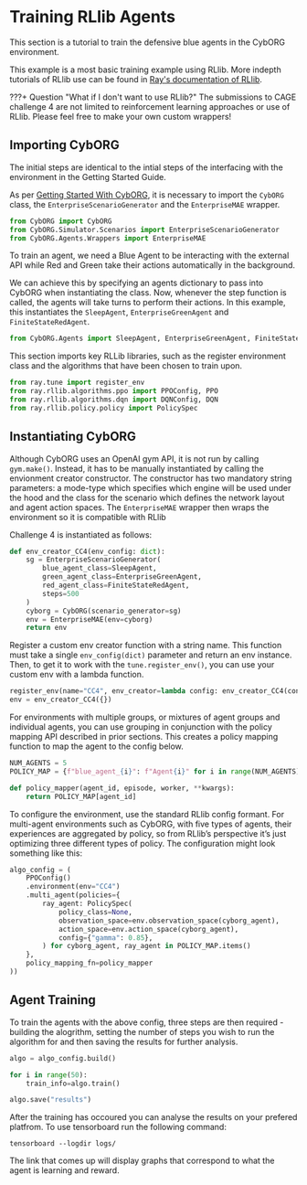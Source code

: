 # Training RLlib Agents
This section is a tutorial to train the defensive blue agents in the CybORG environment. 

This example is a most basic training example using RLlib. More indepth tutorials of RLlib use can be found in [Ray's documentation of RLlib](https://docs.ray.io/en/latest/rllib/rllib-training.html).

???+ Question "What if I don't want to use RLlib?"
    The submissions to CAGE challenge 4 are not limited to reinforcement learning approaches or use of RLlib. Please feel free to make your own custom wrappers!

## Importing CybORG
The initial steps are identical to the intial steps of the interfacing with the environment in the Getting Started Guide. 

As per [Getting Started With CybORG](2_Getting_Started.md), it is necessary to import the `CybORG` class, the `EnterpriseScenarioGenerator` and the `EnterpriseMAE` wrapper. 

```python title="training_agents.py" linenums="1"
from CybORG import CybORG
from CybORG.Simulator.Scenarios import EnterpriseScenarioGenerator
from CybORG.Agents.Wrappers import EnterpriseMAE
```

To train an agent, we need a Blue Agent to be interacting with the external API while Red and Green take their actions automatically in the background.

We can achieve this by specifying an agents dictionary to pass into CybORG when instantiating the class. Now, whenever the step function is called, the agents will take turns to perform their actions. In this example, this instantiates the `SleepAgent`, `EnterpriseGreenAgent` and `FiniteStateRedAgent`.

 

```python linenums="4"
from CybORG.Agents import SleepAgent, EnterpriseGreenAgent, FiniteStateRedAgent
```

This section imports key RLLib libraries, such as the register environment class and the algorithms that have been chosen to train upon.

```python linenums="5"
from ray.tune import register_env
from ray.rllib.algorithms.ppo import PPOConfig, PPO
from ray.rllib.algorithms.dqn import DQNConfig, DQN
from ray.rllib.policy.policy import PolicySpec

```

## Instantiating CybORG

Although CybORG uses an OpenAI gym API, it is not run by calling `gym.make()`. Instead, it has to be manually instantiated by calling the envionment creator constructor. The constructor has two mandatory string parameters: a mode-type which specifies which engine will be used under the hood and the class for the scenario which defines the network layout and agent action spaces. The `EnterpriseMAE` wrapper then wraps the environment so it is compatible with RLlib

Challenge 4 is instantiated as follows:

```python linenums="9"
def env_creator_CC4(env_config: dict):
    sg = EnterpriseScenarioGenerator(
        blue_agent_class=SleepAgent,
        green_agent_class=EnterpriseGreenAgent,
        red_agent_class=FiniteStateRedAgent,
        steps=500
    )
    cyborg = CybORG(scenario_generator=sg)
    env = EnterpriseMAE(env=cyborg)
    return env
```

Register a custom env creator function with a string name. This function must take a single `env_config(dict)` parameter and return an env instance.
Then, to get it to work with the `tune.register_env()`, you can use your custom env with a lambda function.

```python linenums="19"
register_env(name="CC4", env_creator=lambda config: env_creator_CC4(config))
env = env_creator_CC4({})
```

For environments with multiple groups, or mixtures of agent groups and individual agents, you can use grouping in conjunction with the policy mapping API described in prior sections. This creates a policy mapping function to map the agent to the config below.

```python linenums="21"
NUM_AGENTS = 5
POLICY_MAP = {f"blue_agent_{i}": f"Agent{i}" for i in range(NUM_AGENTS)}

def policy_mapper(agent_id, episode, worker, **kwargs):
    return POLICY_MAP[agent_id]
```

To configure the environment, use the standard RLlib config formant. For multi-agent environments such as CybORG, with five types of agents, their experiences are aggregated by policy, so from RLlib’s perspective it’s just optimizing three different types of policy. The configuration might look something like this:

```python linenums="26"
algo_config = (
    PPOConfig()
    .environment(env="CC4")
    .multi_agent(policies={
        ray_agent: PolicySpec(
            policy_class=None,
            observation_space=env.observation_space(cyborg_agent),
            action_space=env.action_space(cyborg_agent),
            config={"gamma": 0.85},
        ) for cyborg_agent, ray_agent in POLICY_MAP.items()
    },
    policy_mapping_fn=policy_mapper
))

```

## Agent Training

To train the agents with the above config, three steps are then required - building the alogrithm, setting the number of steps you wish to run the algorithm for and then saving the results for further analysis. 

```python linenums="39"
algo = algo_config.build()

for i in range(50):
    train_info=algo.train()

algo.save("results")
```

After the training has occoured you can analyse the results on your prefered platfrom. To use tensorboard run the following command:

`tensorboard --logdir logs/`

The link that comes up will display graphs that correspond to what the agent is learning and reward. 

